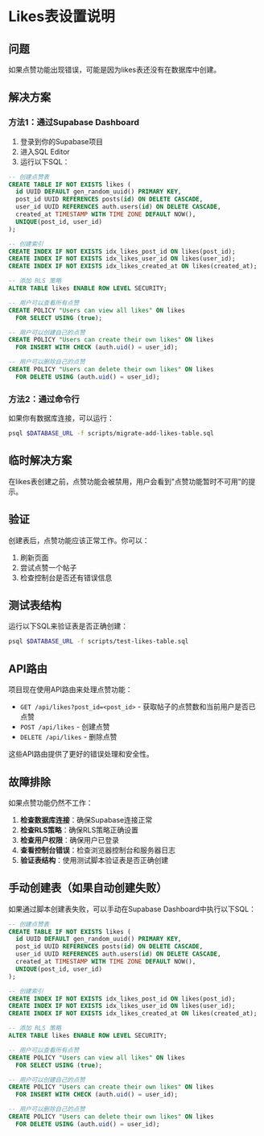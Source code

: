# Likes表设置说明

## 问题
如果点赞功能出现错误，可能是因为likes表还没有在数据库中创建。

## 解决方案

### 方法1：通过Supabase Dashboard
1. 登录到你的Supabase项目
2. 进入SQL Editor
3. 运行以下SQL：

```sql
-- 创建点赞表
CREATE TABLE IF NOT EXISTS likes (
  id UUID DEFAULT gen_random_uuid() PRIMARY KEY,
  post_id UUID REFERENCES posts(id) ON DELETE CASCADE,
  user_id UUID REFERENCES auth.users(id) ON DELETE CASCADE,
  created_at TIMESTAMP WITH TIME ZONE DEFAULT NOW(),
  UNIQUE(post_id, user_id)
);

-- 创建索引
CREATE INDEX IF NOT EXISTS idx_likes_post_id ON likes(post_id);
CREATE INDEX IF NOT EXISTS idx_likes_user_id ON likes(user_id);
CREATE INDEX IF NOT EXISTS idx_likes_created_at ON likes(created_at);

-- 添加 RLS 策略
ALTER TABLE likes ENABLE ROW LEVEL SECURITY;

-- 用户可以查看所有点赞
CREATE POLICY "Users can view all likes" ON likes
  FOR SELECT USING (true);

-- 用户可以创建自己的点赞
CREATE POLICY "Users can create their own likes" ON likes
  FOR INSERT WITH CHECK (auth.uid() = user_id);

-- 用户可以删除自己的点赞
CREATE POLICY "Users can delete their own likes" ON likes
  FOR DELETE USING (auth.uid() = user_id);
```

### 方法2：通过命令行
如果你有数据库连接，可以运行：
```bash
psql $DATABASE_URL -f scripts/migrate-add-likes-table.sql
```

## 临时解决方案
在likes表创建之前，点赞功能会被禁用，用户会看到"点赞功能暂时不可用"的提示。

## 验证
创建表后，点赞功能应该正常工作。你可以：
1. 刷新页面
2. 尝试点赞一个帖子
3. 检查控制台是否还有错误信息

## 测试表结构
运行以下SQL来验证表是否正确创建：
```bash
psql $DATABASE_URL -f scripts/test-likes-table.sql
```

## API路由
项目现在使用API路由来处理点赞功能：
- `GET /api/likes?post_id=<post_id>` - 获取帖子的点赞数和当前用户是否已点赞
- `POST /api/likes` - 创建点赞
- `DELETE /api/likes` - 删除点赞

这些API路由提供了更好的错误处理和安全性。

## 故障排除
如果点赞功能仍然不工作：

1. **检查数据库连接**：确保Supabase连接正常
2. **检查RLS策略**：确保RLS策略正确设置
3. **检查用户权限**：确保用户已登录
4. **查看控制台错误**：检查浏览器控制台和服务器日志
5. **验证表结构**：使用测试脚本验证表是否正确创建

## 手动创建表（如果自动创建失败）
如果通过脚本创建表失败，可以手动在Supabase Dashboard中执行以下SQL：

```sql
-- 创建点赞表
CREATE TABLE IF NOT EXISTS likes (
  id UUID DEFAULT gen_random_uuid() PRIMARY KEY,
  post_id UUID REFERENCES posts(id) ON DELETE CASCADE,
  user_id UUID REFERENCES auth.users(id) ON DELETE CASCADE,
  created_at TIMESTAMP WITH TIME ZONE DEFAULT NOW(),
  UNIQUE(post_id, user_id)
);

-- 创建索引
CREATE INDEX IF NOT EXISTS idx_likes_post_id ON likes(post_id);
CREATE INDEX IF NOT EXISTS idx_likes_user_id ON likes(user_id);
CREATE INDEX IF NOT EXISTS idx_likes_created_at ON likes(created_at);

-- 添加 RLS 策略
ALTER TABLE likes ENABLE ROW LEVEL SECURITY;

-- 用户可以查看所有点赞
CREATE POLICY "Users can view all likes" ON likes
  FOR SELECT USING (true);

-- 用户可以创建自己的点赞
CREATE POLICY "Users can create their own likes" ON likes
  FOR INSERT WITH CHECK (auth.uid() = user_id);

-- 用户可以删除自己的点赞
CREATE POLICY "Users can delete their own likes" ON likes
  FOR DELETE USING (auth.uid() = user_id);
``` 
